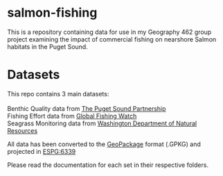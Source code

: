 # salmon-fishing
This is a repository containing data for use in my Geography 462 group project examining the impact of commercial fishing on nearshore Salmon habitats in the Puget Sound.

# Datasets
This repo contains 3 main datasets: \
\
Benthic Quality data from [The Puget Sound Partnership](https://pugetsoundstreambenthos.org/Biotic-Integrity-Map.aspx) \
Fishing Effort data from [Global Fishing Watch](https://globalfishingwatch.org/) \
Seagrass Monitoring data from [Washington Department of Natural Resources](https://www.arcgis.com/apps/webappviewer/index.html?id=83b8389234454abc8725827b49272a31)

All data has been converted to the [GeoPackage](https://www.geopackage.org/) format (.GPKG) and projected in [ESPG:6339](https://epsg.io/6339)

Please read the documentation for each set in their respective folders. 
